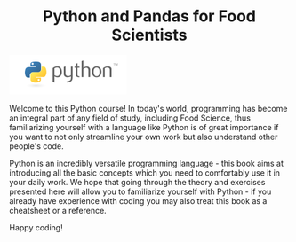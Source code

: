 # <center> Python and Pandas for Food Scientists </center>


![python logo](../images/python-logo.png)


Welcome to this Python course! In today's world, programming has become an integral part of any field of study, including Food Science, thus familiarizing yourself with a language like Python is of great importance if you want to not only streamline your own work but also understand other people's code. 

Python is an incredibly versatile programming language - this book aims at introducing all the basic concepts which you need to comfortably use it in your daily work. We hope that going through the theory and exercises presented here will allow you to familiarize yourself with Python - if you already have experience with coding you may also treat this book as a cheatsheet or a reference.

Happy coding!
